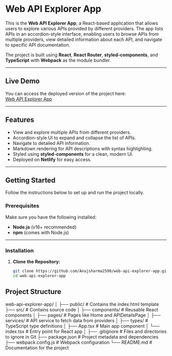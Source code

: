 # Web API Explorer App

This is the **Web API Explorer App**, a React-based application that allows users to explore various APIs provided by different providers. The app lists APIs in an accordion-style interface, enabling users to browse APIs from multiple providers, view detailed information about each API, and navigate to specific API documentation.

The project is built using **React**, **React Router**, **styled-components**, and **TypeScript** with **Webpack** as the module bundler.

---

## Live Demo

You can access the deployed version of the project here:  
[Web API Explorer App](https://stupendous-lolly-1b8128.netlify.app/)

---

## Features

- View and explore multiple APIs from different providers.
- Accordion-style UI to expand and collapse the list of APIs.
- Navigate to detailed API information.
- Markdown rendering for API descriptions with syntax highlighting.
- Styled using **styled-components** for a clean, modern UI.
- Deployed on **Netlify** for easy access.

---

## Getting Started

Follow the instructions below to set up and run the project locally.

### Prerequisites

Make sure you have the following installed:

- **Node.js** (v16+ recommended)  
- **npm** (comes with Node.js)

---

### Installation

1. **Clone the Repository:**
   ```bash
   git clone https://github.com/Anujsharma2590/web-api-explorer-app.git
   cd web-api-explorer-app


## Project Structure
web-api-explorer-app/ │ ├── public/ # Contains the index.html template ├── src/ # Contains source code │ ├── components/ # Reusable React components │ ├── pages/ # Pages like Home and APIDetailsPage │ ├── services/ # API service to fetch data from providers │ ├── types/ # TypeScript type definitions │ ├── App.tsx # Main app component │ └── index.tsx # Entry point for React app │ ├── .gitignore # Files and directories to ignore in Git ├── package.json # Project metadata and dependencies ├── webpack.config.js # Webpack configuration └── README.md # Documentation for the project
